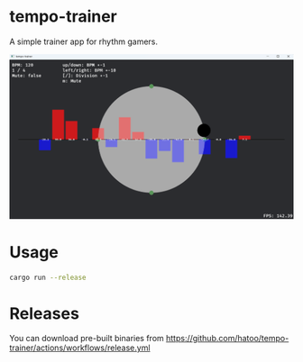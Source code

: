 # tempo-trainer

A simple trainer app for rhythm gamers.

![Tempo Trainer demo](demo.png)

# Usage

```bash
cargo run --release
```

# Releases

You can download pre-built binaries from https://github.com/hatoo/tempo-trainer/actions/workflows/release.yml
